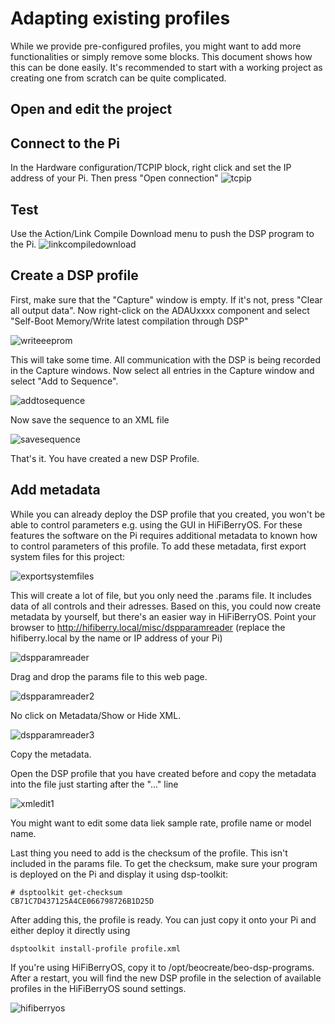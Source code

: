 # Adapting existing profiles

While we provide pre-configured profiles, you might want to add more functionalities or simply remove some blocks. 
This document shows how this can be done easily. It's recommended to start with a working project as creating one from scratch can
be quite complicated.

## Open and edit the project

## Connect to the Pi

In the Hardware configuration/TCPIP block, right click and set the IP address of your Pi. Then press "Open connection"
![tcpip](img/tcpip.png)

## Test

Use the Action/Link Compile Download menu to push the DSP program to the Pi. 
![linkcompiledownload](img/linkcompiledownload.png)

## Create a DSP profile

First, make sure that the "Capture" window is empty. If it's not, press "Clear all output data".
Now right-click on the ADAUxxxx component and select "Self-Boot Memory/Write latest compilation through DSP"

![writeeeprom](img/writeeeprom.png)

This will take some time. All communication with the DSP is being recorded in the Capture windows. Now select all entries in the Capture window and select "Add to Sequence".

![addtosequence](img/addtosequence.png)

Now save the sequence to an XML file

![savesequence](img/savesequence.png)

That's it. You have created a new DSP Profile. 

## Add metadata

While you can already deploy the DSP profile that you created, you won't be able to control parameters e.g. using the GUI in HiFiBerryOS. For these features the software on the Pi requires additional metadata to known how to control parameters of this profile. To add these metadata, first export system files for this project:

![exportsystemfiles](img/exportsystemfiles.png)

This will create a lot of file, but you only need the .params file. It includes data of all controls and their adresses. Based on this, you could now create metadata by yourself, but there's an easier way in HiFiBerryOS. 
Point your browser to http://hifiberry.local/misc/dspparamreader (replace the hifiberry.local by the name or IP address of your Pi)

![dspparamreader](img/dspparamreader.png)

Drag and drop the params file to this web page.

![dspparamreader2](img/dspparamreader2.png)

No click on Metadata/Show or Hide XML.

![dspparamreader3](img/dspparamreader3.png)

Copy the metadata.

Open the DSP profile that you have created before and copy the metadata into the file just starting after the "<ROM>..." line
  
![xmledit1](img/xmledit1.png)
  
You might want to edit some data liek sample rate, profile name or model name.

Last thing you need to add is the checksum of the profile. This isn't included in the params file. To get the checksum, make sure your program is deployed on the Pi and display it using dsp-toolkit:

```
# dsptoolkit get-checksum
CB71C7D437125A4CE066798726B1D25D
```

After adding this, the profile is ready. You can just copy it onto your Pi and either deploy it directly using

```
dsptoolkit install-profile profile.xml
```

If you're using HiFiBerryOS, copy it to /opt/beocreate/beo-dsp-programs. After a restart, you will find the new DSP profile in the selection of available profiles in the HiFiBerryOS sound settings.

![hifiberryos](img/hbosdspprofile.png)
